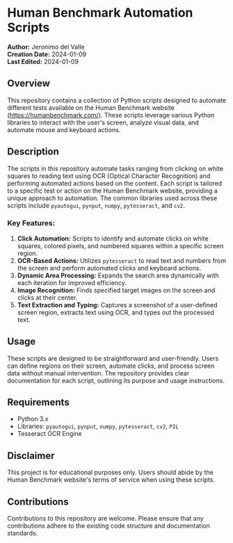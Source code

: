 # Human Benchmark Automation Scripts

**Author:** Jeronimo del Valle  
**Creation Date:** 2024-01-09  
**Last Edited:** 2024-01-09

## Overview
This repository contains a collection of Python scripts designed to automate different tests available on the Human Benchmark website (https://humanbenchmark.com/). These scripts leverage various Python libraries to interact with the user's screen, analyze visual data, and automate mouse and keyboard actions. 

## Description
The scripts in this repository automate tasks ranging from clicking on white squares to reading text using OCR (Optical Character Recognition) and performing automated actions based on the content. Each script is tailored to a specific test or action on the Human Benchmark website, providing a unique approach to automation. The common libraries used across these scripts include `pyautogui`, `pynput`, `numpy`, `pytesseract`, and `cv2`.

### Key Features:
1. **Click Automation:** Scripts to identify and automate clicks on white squares, colored pixels, and numbered squares within a specific screen region.
2. **OCR-Based Actions:** Utilizes `pytesseract` to read text and numbers from the screen and perform automated clicks and keyboard actions.
3. **Dynamic Area Processing:** Expands the search area dynamically with each iteration for improved efficiency.
4. **Image Recognition:** Finds specified target images on the screen and clicks at their center.
5. **Text Extraction and Typing:** Captures a screenshot of a user-defined screen region, extracts text using OCR, and types out the processed text.

## Usage
These scripts are designed to be straightforward and user-friendly. Users can define regions on their screen, automate clicks, and process screen data without manual intervention. The repository provides clear documentation for each script, outlining its purpose and usage instructions.

## Requirements
- Python 3.x
- Libraries: `pyautogui`, `pynput`, `numpy`, `pytesseract`, `cv2`, `PIL`
- Tesseract OCR Engine

## Disclaimer
This project is for educational purposes only. Users should abide by the Human Benchmark website's terms of service when using these scripts.

## Contributions
Contributions to this repository are welcome. Please ensure that any contributions adhere to the existing code structure and documentation standards.

